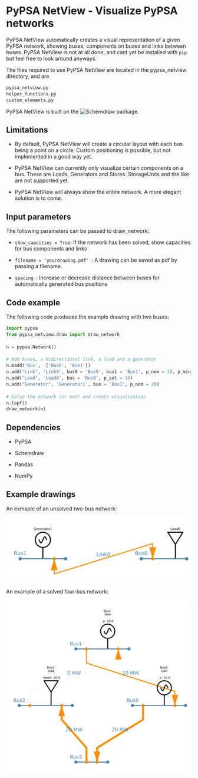 # PyPSA NetView - Visualize PyPSA networks
PyPSA NetView automatically creates a visual representation of a given PyPSA network, showing buses, components on buses and links between buses. PyPSA NetView is not at all done, and cant yet be installed with ```pip``` but feel free to look around anyways.

The files required to use PyPSA NetView are located in the pypsa_netview directory, and are
```python
pypsa_netview.py
helper_functions.py
custom_elements.py
```

PyPSA NetView is built on the ![Schemdraw package](https://github.com/RonSheely/schemdraw). 

Limitations
------------
- By default, PyPSA NetView will create a circular layout with each bus being a point on a circle. Custom positioning is possible, but not implemented in a good way yet.

- PyPSA NetView can currently only visualize certain components on a bus. These are Loads, Generators and Stores. StorageUnits and the like are not supported yet.

- PyPSA NetView will always show the entire network. A more elegant solution is to come.

Input parameters
------------
The following parameters can be passed to draw_network:

- ```show_capcities = True```: If the network has been solved, show capacities for bus components and links

- ```filename = 'yourdrawing.pdf' ```: A drawing can be saved as pdf by passing a filename.
 
- ```spacing ```: Increase or decrease distance between buses for automatically generated bus positions
  
Code example
------------

The following code produces the example drawing with two buses:
```python
import pypsa
from pypsa_netview.draw import draw_network

n = pypsa.Network()

# Add buses, a bidirectional link, a load and a generator
n.madd('Bus',  ['Bus0', 'Bus1'])
n.add("Link", 'Link0', bus0 = 'Bus0', bus1 = 'Bus1', p_nom = 20, p_min_pu = -1,)
n.add("Load", 'Load0', bus = 'Bus0', p_set = 10)
n.add("Generator", 'Generator1', bus = 'Bus1', p_nom = 20)

# Solve the network (or not) and create visualization
n.lopf()
draw_network(n)
```

Dependencies
------------
- PyPSA 

- Schemdraw 

- Pandas 

- NumPy

Example drawings
------------
An exmaple of an unsolved two-bus network:

<img src="extra/two_bus_example.png" alt="Two bus network example" width="600">

An example of a solved four-bus network:

<img src="extra/four_bus_example.png" alt="Image Description" width="500">

